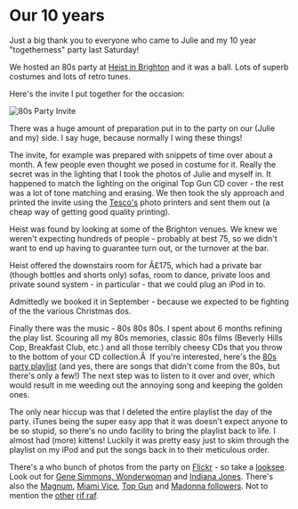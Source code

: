 # Our 10 years

Just a big thank you to everyone who came to Julie and my 10 year "togetherness" party last Saturday!

We hosted an 80s party at [Heist in Brighton](http://www.beerintheevening.com/pubs/s/21/21610/Heist/Brighton) and it was a ball.  Lots of superb costumes and lots of retro tunes.

Here's the invite I put together for the occasion:

![80s Party Invite](http://remysharp.com/wp-content/uploads/2006/12/80s_party_invite.jpg)

<!--more-->

There was a huge amount of preparation put in to the party on our (Julie and my) side.  I say huge, because normally I wing these things!

The invite, for example was prepared with snippets of time over about a month.  A few people even thought we posed in costume for it.  Really the secret was in the lighting that I took the photos of Julie and myself in.  It happened to match the lighting on the original Top Gun CD cover - the rest was a lot of tone matching and erasing.  We then took the sly approach and printed the invite using the [Tesco's](http://www.tescophoto.com/wpp/tesco/) photo printers and sent them out (a cheap way of getting good quality printing).

Heist was found by looking at some of the Brighton venues.  We knew we weren't expecting hundreds of people - probably at best 75, so we didn't want to end up having to guarantee turn out, or the turnover at the bar.

Heist offered the downstairs room for Â£175, which had a private bar (though bottles and shorts only) sofas, room to dance, private loos and private sound system - in particular - that we could plug an iPod in to.

Admittedly we booked it in September - because we expected to be fighting of the the various Christmas dos.

Finally there was the music - 80s 80s 80s.  I spent about 6 months refining the play list.  Scouring all my 80s memories, classic 80s films (Beverly Hills Cop, Breakfast Club, etc.) and all those terribly cheesy CDs that you throw to the bottom of your CD collection.Â  If you're interested, here's the [80s party playlist](http://remysharp.com/80s-party-playlist.html) (and yes, there are songs that didn't come from the 80s, but there's only a few!)
The next step was to listen to it over and over, which would result in me weeding out the annoying song and keeping the golden ones.

The only near hiccup was that I deleted the entire playlist the day of the party.  iTunes being the super easy app that it was doesn't expect anyone to be so stupid, so there's no undo facility to bring the playlist back to life.  I almost had (more) kittens!  Luckily it was pretty easy just to skim through the playlist on my iPod and put the songs back in to their meticulous order.

There's a who bunch of photos from the party on [Flickr](http://www.flickr.com/photos/remysharp/tags/80sparty/) - so take a [looksee](http://www.flickr.com/photos/remysharp/317981909/).  Look out for [Gene Simmons, Wonderwoman](http://www.flickr.com/photos/remysharp/317981956/) and [Indiana Jones](http://www.flickr.com/photos/remysharp/317982098/).  There's also the [Magnum](http://www.flickr.com/photos/remysharp/317981798/), [Miami Vice](http://www.flickr.com/photos/11542939@N00/312934784/), [Top Gun](http://www.flickr.com/photos/remysharp/317981668/) and [Madonna followers](http://www.flickr.com/photos/remysharp/317981746/).  Not to mention the [other](http://www.flickr.com/photos/remysharp/317982013/) [rif raf](http://www.flickr.com/photos/remysharp/317982169/).